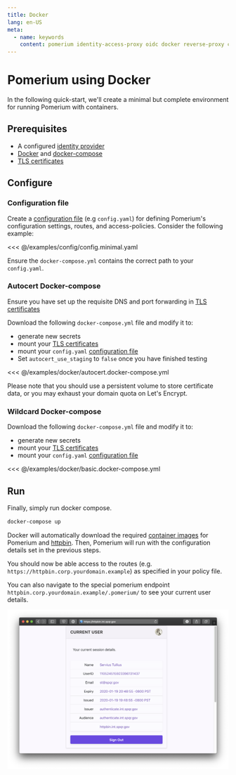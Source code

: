 ```yaml
---
title: Docker
lang: en-US
meta:
  - name: keywords
    content: pomerium identity-access-proxy oidc docker reverse-proxy containers
---
```


# Pomerium using Docker

In the following quick-start, we'll create a minimal but complete environment for running Pomerium with containers.

## Prerequisites

- A configured [identity provider]
- [Docker] and [docker-compose]
- [TLS certificates]

## Configure

### Configuration file

Create a [configuration file] (e.g `config.yaml`) for defining Pomerium's configuration settings, routes, and access-policies. Consider the following example:

<<< @/examples/config/config.minimal.yaml

Ensure the `docker-compose.yml` contains the correct path to your `config.yaml`.

### Autocert Docker-compose
Ensure you have set up the requisite DNS and port forwarding in [TLS certificates]

Download the following `docker-compose.yml` file and modify it to:

- generate new secrets
- mount your [TLS certificates]
- mount your `config.yaml` [configuration file]
- Set `autocert_use_staging` to `false` once you have finished testing

<<< @/examples/docker/autocert.docker-compose.yml

Please note that you should use a persistent volume to store certificate data, or you may exhaust your domain quota on Let's Encrypt.

### Wildcard Docker-compose

Download the following `docker-compose.yml` file and modify it to:

- generate new secrets
- mount your [TLS certificates]
- mount your `config.yaml` [configuration file]

<<< @/examples/docker/basic.docker-compose.yml

## Run

Finally, simply run docker compose.

```bash
docker-compose up
```

Docker will automatically download the required [container images] for Pomerium and [httpbin]. Then, Pomerium will run with the configuration details set in the previous steps.

You should now be able access to the routes (e.g. `https://httpbin.corp.yourdomain.example`) as specified in your policy file.

You can also navigate to the special pomerium endpoint `httpbin.corp.yourdomain.example/.pomerium/` to see your current user details.

![currently logged in user](./img/logged-in-as.png)

[configuration file]: ../../reference/readme.md
[container images]: https://hub.docker.com/r/pomerium/pomerium
[docker]: https://docs.docker.com/install/
[docker-compose]: https://docs.docker.com/compose/install/
[httpbin]: https://httpbin.org/
[identity provider]: ../identity-providers/readme.md
[tls certificates]: ../topics/certificates.md
